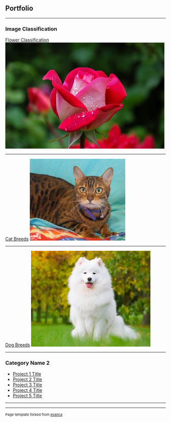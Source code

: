 ## Portfolio

---

### Image Classification

[Flower Classification](/sample_page)
<img src="images/Rose.jpeg?raw=true"/>

---
[Cat Breeds](/pdf/sample_presentation.pdf)
<img src="images/Bengal.jpg?raw=true"/>

---
[Dog Breeds](http://example.com/)
<img src="images/Samoyed.jpg?raw=true"/>

---

### Category Name 2

- [Project 1 Title](http://example.com/)
- [Project 2 Title](http://example.com/)
- [Project 3 Title](http://example.com/)
- [Project 4 Title](http://example.com/)
- [Project 5 Title](http://example.com/)

---




---
<p style="font-size:11px">Page template forked from <a href="https://github.com/evanca/quick-portfolio">evanca</a></p>
<!-- Remove above link if you don't want to attibute -->
